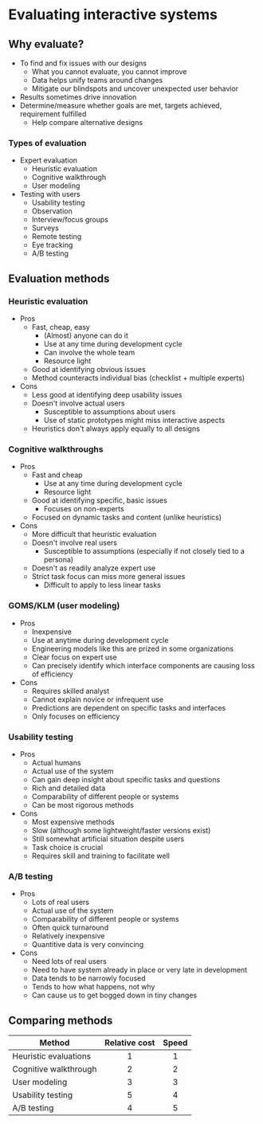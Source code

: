 # Evaluating interactive systems

## Why evaluate?

- To find and fix issues with our designs
	- What you cannot evaluate, you cannot improve
	- Data helps unify teams around changes
	- Mitigate our blindspots and uncover unexpected user behavior
- Results sometimes drive innovation
- Determine/measure whether goals are met, targets achieved, requirement fulfilled
	- Help compare alternative designs

### Types of evaluation

- Expert evaluation
	- Heuristic evaluation
	- Cognitive walkthrough
	- User modeling
- Testing with users
	- Usability testing
	- Observation
	- Interview/focus groups
	- Surveys
	- Remote testing
	- Eye tracking
	- A/B testing

## Evaluation methods

### Heuristic evaluation

- Pros
	- Fast, cheap, easy
		- (Almost) anyone can do it
		- Use at any time during development cycle
		- Can involve the whole team
		- Resource light
	- Good at identifying obvious issues
	- Method counteracts individual bias (checklist + multiple experts)
- Cons
	- Less good at identifying deep usability issues
	- Doesn't involve actual users
		- Susceptible to assumptions about users
		- Use of static prototypes might miss interactive aspects
	- Heuristics don't always apply equally to all designs

### Cognitive walkthroughs

- Pros
	- Fast and cheap
		- Use at any time during development cycle
		- Resource light
	- Good at identifying specific, basic issues
		- Focuses on non-experts
	- Focused on dynamic tasks and content (unlike heuristics)
- Cons
	- More difficult that heuristic evaluation
	- Doesn't involve real users
		- Susceptible to assumptions (especially if not closely tied to a persona)
	- Doesn't as readily analyze expert use
	- Strict task focus can miss more general issues
		- Difficult to apply to less linear tasks

### GOMS/KLM (user modeling)

- Pros
	- Inexpensive
	- Use at anytime during development cycle
	- Engineering models like this are prized in some organizations
	- Clear focus on expert use
	- Can precisely identify which interface components are causing loss of efficiency
- Cons
	- Requires skilled analyst
	- Cannot explain novice or infrequent use
	- Predictions are dependent on specific tasks and interfaces
	- Only focuses on efficiency

### Usability testing

- Pros
	- Actual humans
	- Actual use of the system
	- Can gain deep insight about specific tasks and questions
	- Rich and detailed data
	- Comparability of different people or systems
	- Can be most rigorous methods
- Cons
	- Most expensive methods
	- Slow (although some lightweight/faster versions exist)
	- Still somewhat artificial situation despite users
	-  Task choice is crucial
	- Requires skill and training to facilitate well

### A/B testing

- Pros
	- Lots of real users
	- Actual use of the system
	- Comparability of different people or systems
	- Often quick turnaround
	- Relatively inexpensive
	- Quantitive data is very convincing
- Cons
	- Need lots of real users
	- Need to have system already in place or very late in development
	- Data tends to be narrowly focused
	- Tends to how what happens, not why
	- Can cause us to get bogged down in tiny changes

## Comparing methods

| Method | Relative cost | Speed |
| ------ |:-------------:|:-----:|
| Heuristic evaluations | 1 | 1 |
| Cognitive walkthrough | 2 | 2 |
| User modeling | 3 | 3 | | |
| Usability testing | 5 | 4 |
| A/B testing | 4 | 5 |
